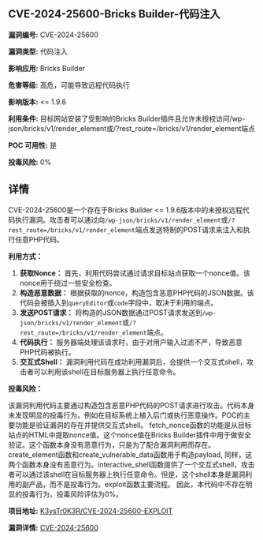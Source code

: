## CVE-2024-25600-Bricks Builder-代码注入

**漏洞编号:** CVE-2024-25600

**漏洞类型:** 代码注入

**影响应用:** Bricks Builder

**危害等级:** 高危，可能导致远程代码执行

**影响版本:** <= 1.9.6

**利用条件:** 目标网站安装了受影响的Bricks Builder插件且允许未授权访问/wp-json/bricks/v1/render_element或/?rest_route=/bricks/v1/render_element端点

**POC 可用性:** 是

**投毒风险:** 0%

## 详情

CVE-2024-25600是一个存在于Bricks Builder <= 1.9.6版本中的未授权远程代码执行漏洞。攻击者可以通过向`/wp-json/bricks/v1/render_element`或`/?rest_route=/bricks/v1/render_element`端点发送特制的POST请求来注入和执行任意PHP代码。

**利用方式：**

1.  **获取Nonce：** 首先，利用代码尝试通过请求目标站点获取一个nonce值。该nonce用于绕过一些安全检查。
2.  **构造恶意数据：**  根据获取的nonce，构造包含恶意PHP代码的JSON数据。该代码会被插入到`queryEditor`或`code`字段中，取决于利用的端点。
3.  **发送POST请求：** 将构造的JSON数据通过POST请求发送到`/wp-json/bricks/v1/render_element`或`/?rest_route=/bricks/v1/render_element`端点。
4.  **代码执行：**  服务器端处理该请求时，由于对用户输入过滤不严，导致恶意PHP代码被执行。
5.  **交互式Shell：** 漏洞利用代码在成功利用漏洞后，会提供一个交互式shell，攻击者可以利用该shell在目标服务器上执行任意命令。

**投毒风险：**

该漏洞利用代码主要通过构造包含恶意PHP代码的POST请求进行攻击。代码本身未发现明显的投毒行为，例如在目标系统上植入后门或执行恶意操作。POC的主要功能是验证漏洞的存在并提供交互式shell。
fetch_nonce函数的功能是从目标站点的HTML中提取nonce值。这个nonce值在Bricks Builder插件中用于做安全验证。这个函数本身没有恶意行为，只是为了配合漏洞利用而存在。
create_element函数和create_vulnerable_data函数用于构造payload, 同样，这两个函数本身没有恶意行为。interactive_shell函数提供了一个交互式shell，攻击者可以通过该shell在目标服务器上执行任意命令。但是，这个shell本身是漏洞利用的副产品，而不是投毒行为。exploit函数主要流程。
因此，本代码中不存在明显的投毒行为，投毒风险评估为0%。

**项目地址:** [K3ysTr0K3R/CVE-2024-25600-EXPLOIT](https://github.com/K3ysTr0K3R/CVE-2024-25600-EXPLOIT)

**漏洞详情:** [CVE-2024-25600](https://nvd.nist.gov/vuln/detail/CVE-2024-25600)